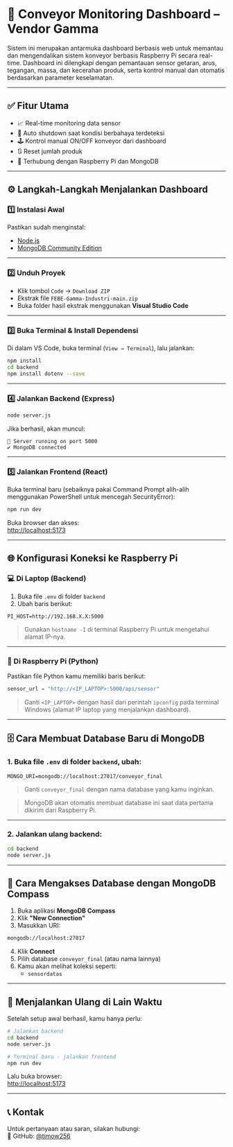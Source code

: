 # 🚀 Conveyor Monitoring Dashboard – Vendor Gamma

Sistem ini merupakan antarmuka dashboard berbasis web untuk memantau dan mengendalikan sistem konveyor berbasis Raspberry Pi secara real-time. Dashboard ini dilengkapi dengan pemantauan sensor getaran, arus, tegangan, massa, dan kecerahan produk, serta kontrol manual dan otomatis berdasarkan parameter keselamatan.

---

## ✅ Fitur Utama

- 📈 Real-time monitoring data sensor
- 🧠 Auto shutdown saat kondisi berbahaya terdeteksi
- 🕹️ Kontrol manual ON/OFF konveyor dari dashboard
- 🔃 Reset jumlah produk
- 🔗 Terhubung dengan Raspberry Pi dan MongoDB

---

## ⚙️ Langkah-Langkah Menjalankan Dashboard

### 1️⃣ Instalasi Awal

Pastikan sudah menginstal:

- [Node.js](https://nodejs.org/)
- [MongoDB Community Edition](https://www.mongodb.com/try/download/community)

---

### 2️⃣ Unduh Proyek

- Klik tombol `Code` → `Download ZIP`
- Ekstrak file `FEBE-Gamma-Industri-main.zip`
- Buka folder hasil ekstrak menggunakan **Visual Studio Code**

---

### 3️⃣ Buka Terminal & Install Dependensi

Di dalam VS Code, buka terminal (`View → Terminal`), lalu jalankan:

```bash
npm install
cd backend
npm install dotenv --save
```

---

### 4️⃣ Jalankan Backend (Express)

```bash
node server.js
```

Jika berhasil, akan muncul:

```
🚀 Server running on port 5000
✔ MongoDB connected
```

---

### 5️⃣ Jalankan Frontend (React)

Buka terminal baru (sebaiknya pakai Command Prompt alih-alih menggunakan PowerShell untuk mencegah SecurityError):

```bash
npm run dev
```

Buka browser dan akses:  
[http://localhost:5173](http://localhost:5173)

---

## 🌐 Konfigurasi Koneksi ke Raspberry Pi

### 💻 Di Laptop (Backend)

1. Buka file `.env` di folder `backend`
2. Ubah baris berikut:

```env
PI_HOST=http://192.168.X.X:5000
```

> Gunakan `hostname -I` di terminal Raspberry Pi untuk mengetahui alamat IP-nya.

---

### 🍓 Di Raspberry Pi (Python)

Pastikan file Python kamu memiliki baris berikut:

```python
sensor_url = "http://<IP_LAPTOP>:5000/api/sensor"
```

> Ganti `<IP_LAPTOP>` dengan hasil dari perintah `ipconfig` pada terminal Windows (alamat IP laptop yang menjalankan dashboard).

---

## 🗄️ Cara Membuat Database Baru di MongoDB

### 1. Buka file `.env` di folder `backend`, ubah:

```env
MONGO_URI=mongodb://localhost:27017/conveyor_final
```

> Ganti `conveyor_final` dengan nama database yang kamu inginkan.

> MongoDB akan otomatis membuat database ini saat data pertama dikirim dari Raspberry Pi.

---

### 2. Jalankan ulang backend:

```bash
cd backend
node server.js
```

---

## 🧭 Cara Mengakses Database dengan MongoDB Compass

1. Buka aplikasi **MongoDB Compass**
2. Klik **"New Connection"**
3. Masukkan URI:

```bash
mongodb://localhost:27017
```

4. Klik **Connect**
5. Pilih database `conveyor_final` (atau nama lainnya)
6. Kamu akan melihat koleksi seperti:
   - `sensordatas`

---

## 🔁 Menjalankan Ulang di Lain Waktu

Setelah setup awal berhasil, kamu hanya perlu:

```bash
# Jalankan backend
cd backend
node server.js
```

```bash
# Terminal baru - jalankan frontend
npm run dev
```

Lalu buka browser:  
[http://localhost:5173](http://localhost:5173)

---

## 📞 Kontak

Untuk pertanyaan atau saran, silakan hubungi:  
👤 GitHub: [@timow256](https://github.com/timow256)
